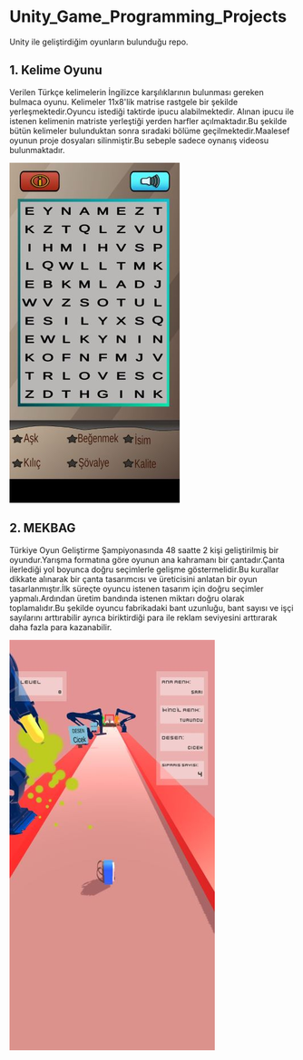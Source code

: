 # Unity_Game_Programming_Projects
 Unity ile geliştirdiğim oyunların bulunduğu repo.

## 1. Kelime Oyunu

Verilen Türkçe kelimelerin İngilizce karşılıklarının bulunması gereken bulmaca oyunu.
Kelimeler 11x8'lik matrise rastgele bir şekilde yerleşmektedir.Oyuncu istediği taktirde ipucu alabilmektedir. Alınan ipucu ile istenen kelimenin matriste yerleştiği 
yerden harfler açılmaktadır.Bu şekilde bütün kelimeler bulunduktan sonra sıradaki bölüme geçilmektedir.Maalesef oyunun proje dosyaları silinmiştir.Bu sebeple sadece 
oynanış videosu bulunmaktadır.

![Kelime Oyunu](https://github.com/EkremBali/Unity_Game_Programming_Projects/blob/main/images/Kelime_Oyunu1.jpeg)

## 2. MEKBAG

Türkiye Oyun Geliştirme Şampiyonasında 48 saatte 2 kişi geliştirilmiş bir oyundur.Yarışma formatına göre oyunun ana kahramanı bir çantadır.Çanta ilerlediği yol boyunca doğru seçimlerle gelişme göstermelidir.Bu kurallar dikkate alınarak bir çanta tasarımcısı ve üreticisini anlatan bir oyun tasarlanmıştır.İlk süreçte oyuncu istenen tasarım için doğru seçimler yapmalı.Ardından üretim bandında istenen miktarı doğru olarak toplamalıdır.Bu şekilde oyuncu fabrikadaki bant uzunluğu, bant sayısı ve işçi sayılarını arttırabilir ayrıca biriktirdiği para ile reklam seviyesini arttırarak daha fazla para kazanabilir.

![Çanta Oyunu](https://github.com/EkremBali/Unity_Game_Programming_Projects/blob/main/images/MEKBAG1.jpeg)
